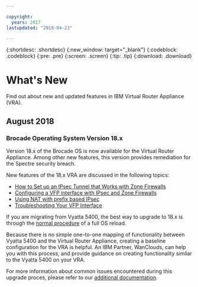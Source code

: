 ```yaml
---

copyright:
  years: 2017
lastupdated: "2018-04-23"

---
```


{:shortdesc: .shortdesc}
{:new_window: target="_blank"}
{:codeblock: .codeblock}
{:pre: .pre}
{:screen: .screen}
{:tip: .tip}
{:download: .download}


# What's New
Find out about new and updated features in IBM Virtual Router Appliance (VRA).

## August 2018
### Brocade Operating System Version 18.x
Version 18.x of the Brocade OS is now available for the Virtual Router Appliance. Among other new features, this version provides remediation for the Spectre security breach. 

New features of the 18.x VRA are discussed in the following topics:

* [How to Set up an IPsec Tunnel that Works with Zone Firewalls](vra-ipsec.html)
* [Configuring a VFP interface with IPsec and Zone Firewalls](vra-vfp.html)
* [Using NAT with prefix based IPsec](vra-nat.html)
* [Troubleshooting Your VFP Interface](vra-vfp-troubleshooting.html)

If you are migrating from Vyatta 5400, the best way to upgrade to 18.x is through the [normal procedure](upgrade-os.html) of a full OS reload.

Because there is no simple one-to-one mapping of functionality between Vyatta 5400 and the Virtual Router Appliance, creating a baseline configuration for the VRA is helpful. An IBM Partner, WanClouds, can help you with this process, and provide guidance on creating functionality similar to the Vyatta 5400 on your VRA.

For more information about common issues encountered during this upgrade proces, please refer to our [additional documentation](https://console.stage1.bluemix.net/docs/infrastructure/virtual-router-appliance/migration-issues.html#vyatta-5400-common-migration-issues).


